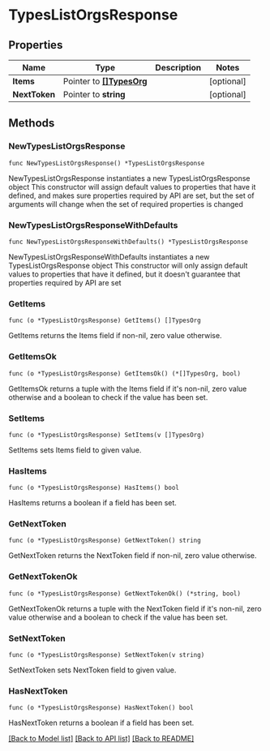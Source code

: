 # TypesListOrgsResponse

## Properties

Name | Type | Description | Notes
------------ | ------------- | ------------- | -------------
**Items** | Pointer to [**[]TypesOrg**](TypesOrg.md) |  | [optional] 
**NextToken** | Pointer to **string** |  | [optional] 

## Methods

### NewTypesListOrgsResponse

`func NewTypesListOrgsResponse() *TypesListOrgsResponse`

NewTypesListOrgsResponse instantiates a new TypesListOrgsResponse object
This constructor will assign default values to properties that have it defined,
and makes sure properties required by API are set, but the set of arguments
will change when the set of required properties is changed

### NewTypesListOrgsResponseWithDefaults

`func NewTypesListOrgsResponseWithDefaults() *TypesListOrgsResponse`

NewTypesListOrgsResponseWithDefaults instantiates a new TypesListOrgsResponse object
This constructor will only assign default values to properties that have it defined,
but it doesn't guarantee that properties required by API are set

### GetItems

`func (o *TypesListOrgsResponse) GetItems() []TypesOrg`

GetItems returns the Items field if non-nil, zero value otherwise.

### GetItemsOk

`func (o *TypesListOrgsResponse) GetItemsOk() (*[]TypesOrg, bool)`

GetItemsOk returns a tuple with the Items field if it's non-nil, zero value otherwise
and a boolean to check if the value has been set.

### SetItems

`func (o *TypesListOrgsResponse) SetItems(v []TypesOrg)`

SetItems sets Items field to given value.

### HasItems

`func (o *TypesListOrgsResponse) HasItems() bool`

HasItems returns a boolean if a field has been set.

### GetNextToken

`func (o *TypesListOrgsResponse) GetNextToken() string`

GetNextToken returns the NextToken field if non-nil, zero value otherwise.

### GetNextTokenOk

`func (o *TypesListOrgsResponse) GetNextTokenOk() (*string, bool)`

GetNextTokenOk returns a tuple with the NextToken field if it's non-nil, zero value otherwise
and a boolean to check if the value has been set.

### SetNextToken

`func (o *TypesListOrgsResponse) SetNextToken(v string)`

SetNextToken sets NextToken field to given value.

### HasNextToken

`func (o *TypesListOrgsResponse) HasNextToken() bool`

HasNextToken returns a boolean if a field has been set.


[[Back to Model list]](../README.md#documentation-for-models) [[Back to API list]](../README.md#documentation-for-api-endpoints) [[Back to README]](../README.md)


